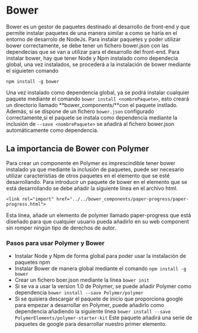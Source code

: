 # Bower

Bower es un gestor de paquetes destinado al desarrollo de front-end y que permite instalar paquetes de una manera similar a como se haría en el entorno de desarrolo de NodeJs. Para instalar paquetes y poder utilizar bower correctamente, se debe tener un fichero bower.json con las dependecias que se van a utilizar para el desarrollo del front-end. Para instalar bower, hay que tener Node y Npm instalado como dependecia global, una vez instalados, se procederá a la instalación de bower mediante el siguieten comando

`npm install -g bower`

Una vez instalado como dependencia global, ya se podrá instalar cualquier paquete mediante el comando `bower install <nombrePaquete>`, esto creará un directorio llamado **bower_components/**con el paquete instlado. Además, si se dispone de un fichero `bower.json` configurado correctamente,si el paquete se instala como dependencia mediante la inclusión de `--save <nombrePaquete>`  se añadirá al fichero bower.json automáticamente como dependencia.

## La importancia de Bower con Polymer

Para crear un componente en Polymer es imprescindible tener bower instalado ya que mediante la inclusión de paquetes, puede ser necesario utilizar característias de otros paquetes en el elemento que se esté desarrollando. Para introducir un paquete de bower en el elemento que se está desarrollando se debe añadir la siguiente línea en el archivo html.

`<link rel="import" href="../../bower_components/paper-progress/paper-progress.html">`

Esta línea, añade un elemento de polymer llamado paper-progress que está diseñado para que cualquier usuario pueda añadirlo en su web component sin romper ningún tipo de derechos de autor.

### Pasos para usar Polymer y Bower

* Instalar Node y Npm de forma global para poder usar la instalación de paquetes npm
* Instalar Bower de manera global mediante el comando
`npm install -g bower`
* Crear un fichero boer.json mediante la línea
`bower init`
* Si se va a usar la version 1.0 de Polymer, se puede añadir Polymer como dependencia
`bower install --save Polymer/polymer`
* Si se quisiera descargar el paquete de inicio que proporciona google para empezar a desarrollar en Polymer, puede añadirlo como dependencia añadiendo la siguiente línea
`bower install --save PolymerElements/polymer-starter-kit`
Este paquete añadirá una serie de paquetes de google para desarrollar nuestro primer elemento.
